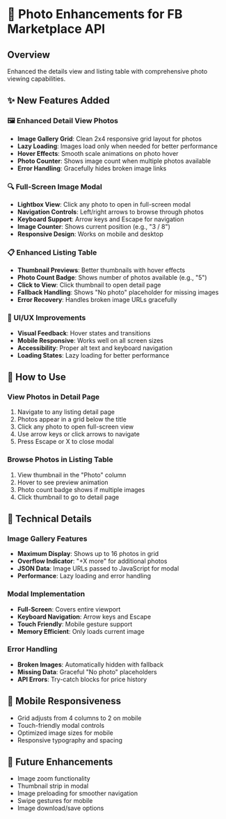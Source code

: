 # 📸 Photo Enhancements for FB Marketplace API

## Overview
Enhanced the details view and listing table with comprehensive photo viewing capabilities.

## ✨ New Features Added

### 🖼️ Enhanced Detail View Photos
- **Image Gallery Grid**: Clean 2x4 responsive grid layout for photos
- **Lazy Loading**: Images load only when needed for better performance
- **Hover Effects**: Smooth scale animations on photo hover
- **Photo Counter**: Shows image count when multiple photos available
- **Error Handling**: Gracefully hides broken image links

### 🔍 Full-Screen Image Modal
- **Lightbox View**: Click any photo to open in full-screen modal
- **Navigation Controls**: Left/right arrows to browse through photos
- **Keyboard Support**: Arrow keys and Escape for navigation
- **Image Counter**: Shows current position (e.g., "3 / 8")
- **Responsive Design**: Works on mobile and desktop

### 📋 Enhanced Listing Table
- **Thumbnail Previews**: Better thumbnails with hover effects
- **Photo Count Badge**: Shows number of photos available (e.g., "5")
- **Click to View**: Click thumbnail to open detail page
- **Fallback Handling**: Shows "No photo" placeholder for missing images
- **Error Recovery**: Handles broken image URLs gracefully

### 🎨 UI/UX Improvements
- **Visual Feedback**: Hover states and transitions
- **Mobile Responsive**: Works well on all screen sizes
- **Accessibility**: Proper alt text and keyboard navigation
- **Loading States**: Lazy loading for better performance

## 🚀 How to Use

### View Photos in Detail Page
1. Navigate to any listing detail page
2. Photos appear in a grid below the title
3. Click any photo to open full-screen view
4. Use arrow keys or click arrows to navigate
5. Press Escape or X to close modal

### Browse Photos in Listing Table
1. View thumbnail in the "Photo" column
2. Hover to see preview animation
3. Photo count badge shows if multiple images
4. Click thumbnail to go to detail page

## 🔧 Technical Details

### Image Gallery Features
- **Maximum Display**: Shows up to 16 photos in grid
- **Overflow Indicator**: "+X more" for additional photos
- **JSON Data**: Image URLs passed to JavaScript for modal
- **Performance**: Lazy loading and error handling

### Modal Implementation
- **Full-Screen**: Covers entire viewport
- **Keyboard Navigation**: Arrow keys and Escape
- **Touch Friendly**: Mobile gesture support
- **Memory Efficient**: Only loads current image

### Error Handling
- **Broken Images**: Automatically hidden with fallback
- **Missing Data**: Graceful "No photo" placeholders
- **API Errors**: Try-catch blocks for price history

## 📱 Mobile Responsiveness
- Grid adjusts from 4 columns to 2 on mobile
- Touch-friendly modal controls
- Optimized image sizes for mobile
- Responsive typography and spacing

## 🔮 Future Enhancements
- Image zoom functionality
- Thumbnail strip in modal
- Image preloading for smoother navigation
- Swipe gestures for mobile
- Image download/save options